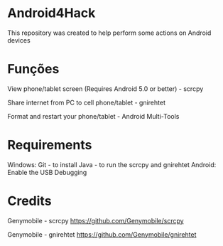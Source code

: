  # Android4Hack
 This repository was created to help perform some actions on Android devices

# Funções
  View phone/tablet screen (Requires Android 5.0 or better) - scrcpy
  
  Share internet from PC to cell phone/tablet - gnirehtet
  
  Format and restart your phone/tablet - Android Multi-Tools
# Requirements
 Windows:
 Git - to install
 Java - to run the scrcpy and gnirehtet
 Android:
 Enable the USB Debugging

 # Credits
 
 Genymobile - scrcpy 
 https://github.com/Genymobile/scrcpy

 Genymobile - gnirehtet
 https://github.com/Genymobile/gnirehtet
